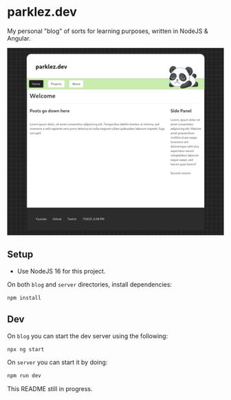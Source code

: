 # parklez.dev
My personal "blog" of sorts for learning purposes, written in NodeJS & Angular.

![early](front.png)

## Setup
- Use NodeJS 16 for this project.

On both `blog` and `server` directories, install dependencies:
```sh
npm install
```

## Dev
On `blog` you can start the dev server using the following:
```sh
npx ng start
```
On `server` you can start it by doing:
```sh
npm run dev
```

This README still in progress.